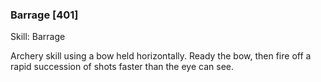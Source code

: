 ### Barrage [401]

Skill: Barrage

Archery skill using a bow held horizontally. Ready the bow, then fire off a rapid succession of shots faster than the eye can see.